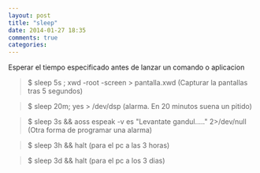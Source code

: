 ```yaml
---
layout: post
title: "sleep"
date: 2014-01-27 18:35
comments: true
categories: 
---
```

Esperar el tiempo especificado antes de lanzar un comando o aplicacion

>$ sleep 5s ; xwd -root -screen > pantalla.xwd   (Capturar la pantallas tras 5 segundos)

>$ sleep 20m; yes > /dev/dsp (alarma. En 20 minutos suena un pitido)

>$ sleep 3s && aoss espeak -v es "Levantate gandul....." 2>/dev/null (Otra forma de programar una alarma)

>$ sleep 3h && halt (para el pc a las 3 horas) 

>$ sleep 3d && halt (para el pc a los 3 dias) 

